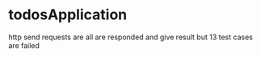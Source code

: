 # todosApplication
http send requests are all are responded and give result but 13 test cases are failed
